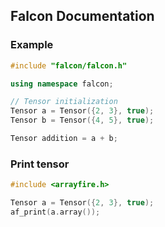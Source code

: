 ## Falcon Documentation

### Example
```c++
#include "falcon/falcon.h"

using namespace falcon;

// Tensor initialization
Tensor a = Tensor({2, 3}, true);
Tensor b = Tensor({4, 5}, true);

Tensor addition = a + b;
```

### Print tensor
```c++
#include <arrayfire.h>

Tensor a = Tensor({2, 3}, true);
af_print(a.array());
```
